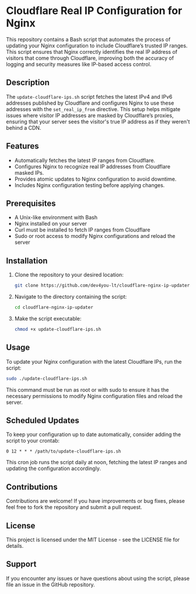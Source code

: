 
# Cloudflare Real IP Configuration for Nginx

This repository contains a Bash script that automates the process of updating your Nginx configuration to include Cloudflare’s trusted IP ranges. This script ensures that Nginx correctly identifies the real IP address of visitors that come through Cloudflare, improving both the accuracy of logging and security measures like IP-based access control.

## Description

The `update-cloudflare-ips.sh` script fetches the latest IPv4 and IPv6 addresses published by Cloudflare and configures Nginx to use these addresses with the `set_real_ip_from` directive. This setup helps mitigate issues where visitor IP addresses are masked by Cloudflare’s proxies, ensuring that your server sees the visitor's true IP address as if they weren't behind a CDN.

## Features

- Automatically fetches the latest IP ranges from Cloudflare.
- Configures Nginx to recognize real IP addresses from Cloudflare masked IPs.
- Provides atomic updates to Nginx configuration to avoid downtime.
- Includes Nginx configuration testing before applying changes.

## Prerequisites

- A Unix-like environment with Bash
- Nginx installed on your server
- Curl must be installed to fetch IP ranges from Cloudflare
- Sudo or root access to modify Nginx configurations and reload the server

## Installation

1. Clone the repository to your desired location:
   ```bash
   git clone https://github.com/dev4you-lt/cloudflare-nginx-ip-updater.git
   ```
2. Navigate to the directory containing the script:
   ```bash
   cd cloudflare-nginx-ip-updater
   ```
3. Make the script executable:
   ```bash
   chmod +x update-cloudflare-ips.sh
   ```

## Usage

To update your Nginx configuration with the latest Cloudflare IPs, run the script:
```bash
sudo ./update-cloudflare-ips.sh
```
This command must be run as root or with sudo to ensure it has the necessary permissions to modify Nginx configuration files and reload the server.

## Scheduled Updates

To keep your configuration up to date automatically, consider adding the script to your crontab:
```cron
0 12 * * * /path/to/update-cloudflare-ips.sh
```
This cron job runs the script daily at noon, fetching the latest IP ranges and updating the configuration accordingly.

## Contributions

Contributions are welcome! If you have improvements or bug fixes, please feel free to fork the repository and submit a pull request.

## License

This project is licensed under the MIT License - see the LICENSE file for details.

## Support

If you encounter any issues or have questions about using the script, please file an issue in the GitHub repository.
